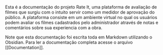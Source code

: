 Esta é a documentação do projeto Rate It, uma plataforma de avaliação de filmes que surgiu com o intuito servir como um medidor de aprovação do público. A plataforma consiste em um ambiente virtual no qual os usuários podem avaliar os filmes cadastrados pelo administrador através de notas e comentários sobre sua experiencia com a obra.

Note que esta documentação foi escrita toda em Markdown utilizando o Obsidian.
Para ler a documentação completa acesse o arquivo [[Documentation]].
